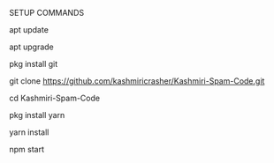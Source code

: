SETUP COMMANDS

apt update 

apt upgrade

pkg install git

git clone https://github.com/kashmiricrasher/Kashmiri-Spam-Code.git

cd Kashmiri-Spam-Code

pkg install yarn 

yarn install

npm start
